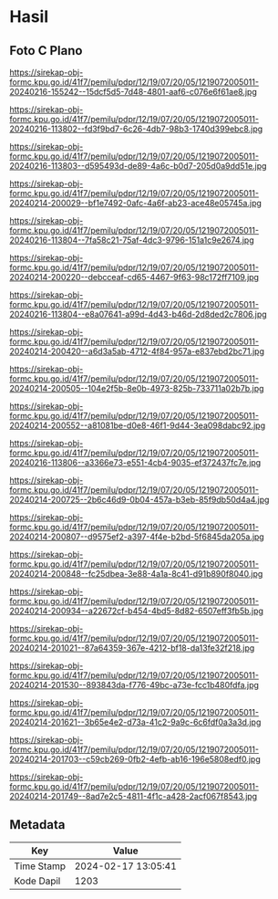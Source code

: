 # Hasil

## Foto C Plano

https://sirekap-obj-formc.kpu.go.id/41f7/pemilu/pdpr/12/19/07/20/05/1219072005011-20240216-155242--15dcf5d5-7d48-4801-aaf6-c076e6f61ae8.jpg

https://sirekap-obj-formc.kpu.go.id/41f7/pemilu/pdpr/12/19/07/20/05/1219072005011-20240216-113802--fd3f9bd7-6c26-4db7-98b3-1740d399ebc8.jpg

https://sirekap-obj-formc.kpu.go.id/41f7/pemilu/pdpr/12/19/07/20/05/1219072005011-20240216-113803--d595493d-de89-4a6c-b0d7-205d0a9dd51e.jpg

https://sirekap-obj-formc.kpu.go.id/41f7/pemilu/pdpr/12/19/07/20/05/1219072005011-20240214-200029--bf1e7492-0afc-4a6f-ab23-ace48e05745a.jpg

https://sirekap-obj-formc.kpu.go.id/41f7/pemilu/pdpr/12/19/07/20/05/1219072005011-20240216-113804--7fa58c21-75af-4dc3-9796-151a1c9e2674.jpg

https://sirekap-obj-formc.kpu.go.id/41f7/pemilu/pdpr/12/19/07/20/05/1219072005011-20240214-200220--debcceaf-cd65-4467-9f63-98c172ff7109.jpg

https://sirekap-obj-formc.kpu.go.id/41f7/pemilu/pdpr/12/19/07/20/05/1219072005011-20240216-113804--e8a07641-a99d-4d43-b46d-2d8ded2c7806.jpg

https://sirekap-obj-formc.kpu.go.id/41f7/pemilu/pdpr/12/19/07/20/05/1219072005011-20240214-200420--a6d3a5ab-4712-4f84-957a-e837ebd2bc71.jpg

https://sirekap-obj-formc.kpu.go.id/41f7/pemilu/pdpr/12/19/07/20/05/1219072005011-20240214-200505--104e2f5b-8e0b-4973-825b-733711a02b7b.jpg

https://sirekap-obj-formc.kpu.go.id/41f7/pemilu/pdpr/12/19/07/20/05/1219072005011-20240214-200552--a81081be-d0e8-46f1-9d44-3ea098dabc92.jpg

https://sirekap-obj-formc.kpu.go.id/41f7/pemilu/pdpr/12/19/07/20/05/1219072005011-20240216-113806--a3366e73-e551-4cb4-9035-ef372437fc7e.jpg

https://sirekap-obj-formc.kpu.go.id/41f7/pemilu/pdpr/12/19/07/20/05/1219072005011-20240214-200725--2b6c46d9-0b04-457a-b3eb-85f9db50d4a4.jpg

https://sirekap-obj-formc.kpu.go.id/41f7/pemilu/pdpr/12/19/07/20/05/1219072005011-20240214-200807--d9575ef2-a397-4f4e-b2bd-5f6845da205a.jpg

https://sirekap-obj-formc.kpu.go.id/41f7/pemilu/pdpr/12/19/07/20/05/1219072005011-20240214-200848--fc25dbea-3e88-4a1a-8c41-d91b890f8040.jpg

https://sirekap-obj-formc.kpu.go.id/41f7/pemilu/pdpr/12/19/07/20/05/1219072005011-20240214-200934--a22672cf-b454-4bd5-8d82-6507eff3fb5b.jpg

https://sirekap-obj-formc.kpu.go.id/41f7/pemilu/pdpr/12/19/07/20/05/1219072005011-20240214-201021--87a64359-367e-4212-bf18-da13fe32f218.jpg

https://sirekap-obj-formc.kpu.go.id/41f7/pemilu/pdpr/12/19/07/20/05/1219072005011-20240214-201530--893843da-f776-49bc-a73e-fcc1b480fdfa.jpg

https://sirekap-obj-formc.kpu.go.id/41f7/pemilu/pdpr/12/19/07/20/05/1219072005011-20240214-201621--3b65e4e2-d73a-41c2-9a9c-6c6fdf0a3a3d.jpg

https://sirekap-obj-formc.kpu.go.id/41f7/pemilu/pdpr/12/19/07/20/05/1219072005011-20240214-201703--c59cb269-0fb2-4efb-ab16-196e5808edf0.jpg

https://sirekap-obj-formc.kpu.go.id/41f7/pemilu/pdpr/12/19/07/20/05/1219072005011-20240214-201749--8ad7e2c5-4811-4f1c-a428-2acf067f8543.jpg


## Metadata

| Key        | Value               |
| ---------- | ------------------- |
| Time Stamp | 2024-02-17 13:05:41 |
| Kode Dapil | 1203                |



